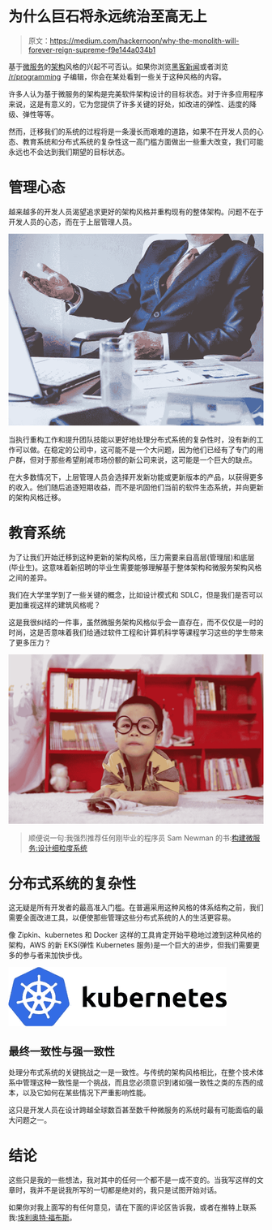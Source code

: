 # 为什么巨石将永远统治至高无上

> 原文：<https://medium.com/hackernoon/why-the-monolith-will-forever-reign-supreme-f9e144a034b1>

基于[微服务](https://hackernoon.com/tagged/microservice)的[架构](https://hackernoon.com/tagged/architecture)风格的兴起不可否认。如果你浏览[黑客新闻](https://news.ycombinator.com/)或者浏览 [/r/programming](http://reddit.com/r/programming) 子编辑，你会在某处看到一些关于这种风格的内容。

许多人认为基于微服务的架构是完美软件架构设计的目标状态。对于许多应用程序来说，这是有意义的，它为您提供了许多关键的好处，如改进的弹性、适度的降级、弹性等等。

然而，迁移我们的系统的过程将是一条漫长而艰难的道路，如果不在开发人员的心态、教育系统和分布式系统的复杂性这一高门槛方面做出一些重大改变，我们可能永远也不会达到我们期望的目标状态。

# 管理心态

越来越多的开发人员渴望追求更好的架构风格并重构现有的整体架构。问题不在于开发人员的心态，而在于上层管理人员。

![](img/412b140bad01f248debc6587de3806ca.png)

当执行重构工作和提升团队技能以更好地处理分布式系统的复杂性时，没有新的工作可以做。在稳定的公司中，这可能不是一个大问题，因为他们已经有了专门的用户群，但对于那些希望削减市场份额的新公司来说，这可能是一个巨大的缺点。

在大多数情况下，上层管理人员会选择开发新功能或更新版本的产品，以获得更多的收入。他们随后追逐短期收益，而不是巩固他们当前的软件生态系统，并向更新的架构风格迁移。

# 教育系统

为了让我们开始迁移到这种更新的架构风格，压力需要来自高层(管理层)和底层(毕业生)。这意味着新招聘的毕业生需要能够理解基于整体架构和微服务架构风格之间的差异。

我们在大学里学到了一些关键的概念，比如设计模式和 SDLC，但是我们是否可以更加重视这样的建筑风格呢？

这是我很纠结的一件事，虽然微服务架构风格似乎会一直存在，而不仅仅是一时的时尚，这是否意味着我们给通过软件工程和计算机科学等课程学习这些的学生带来了更多压力？

![](img/9525af722a7b2f511e3986b0501496fd.png)

> 顺便说一句:我强烈推荐任何刚毕业的程序员 Sam Newman 的书:[构建微服务:设计细粒度系统](http://amzn.to/2C16LNS)

# 分布式系统的复杂性

这无疑是所有开发者的最高准入门槛。在普遍采用这种风格的体系结构之前，我们需要全面改进工具，以便使那些管理这些分布式系统的人的生活更容易。

像 Zipkin、kubernetes 和 Docker 这样的工具肯定开始平稳地过渡到这种风格的架构，AWS 的新 EKS(弹性 Kubernetes 服务)是一个巨大的进步，但我们需要更多的参与者来加快步伐。

![](img/c22b1b106b9964787eedaca56f532a24.png)

## 最终一致性与强一致性

处理分布式系统的关键挑战之一是一致性。与传统的架构风格相比，在整个技术体系中管理这种一致性是一个挑战，而且您必须意识到诸如强一致性之类的东西的成本，以及它如何在某些情况下严重影响性能。

这只是开发人员在设计跨越全球数百甚至数千种微服务的系统时最有可能面临的最大问题之一。

# 结论

这些只是我的一些想法，我对其中的任何一个都不是一成不变的。当我写这样的文章时，我并不是说我所写的一切都是绝对的，我只是试图开始对话。

如果你对我上面写的有任何意见，请在下面的评论区告诉我，或者在推特上联系我:[埃利奥特·福布斯](https://medium.com/u/eb71d34fbe09?source=post_page-----f9e144a034b1--------------------------------)。